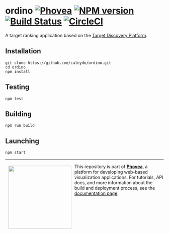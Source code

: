 ordino [![Phovea][phovea-image]][phovea-url] [![NPM version][npm-image]][npm-url] [![Build Status][travis-image]][travis-url] [![CircleCI][circleci-image]][circleci-url] 
=====================

A target ranking application based on the [Target Discovery Platform](https://gitub.com/datavisyn/tdp_core).

Installation
------------

```
git clone https://github.com/caleydo/ordino.git
cd ordino
npm install
```

Testing
-------

```
npm test
```

Building
--------

```
npm run build
```

Launching
--------

```
npm start
```


***

<a href="https://caleydo.org"><img src="http://caleydo.org/assets/images/logos/caleydo.svg" align="left" width="200px" hspace="10" vspace="6"></a>
This repository is part of **[Phovea](http://phovea.caleydo.org/)**, a platform for developing web-based visualization applications. For tutorials, API docs, and more information about the build and deployment process, see the [documentation page](http://phovea.caleydo.org).


[phovea-image]: https://img.shields.io/badge/Phovea-Application-1BA64E.svg
[phovea-url]: https://phovea.caleydo.org
[npm-image]: https://badge.fury.io/js/ordino.svg
[npm-url]: https://npmjs.org/package/ordino
[travis-image]: https://travis-ci.org/caleydo/ordino.svg?branch=master
[travis-url]: https://travis-ci.org/caleydo/ordino
[circleci-image]: https://circleci.com/gh/Caleydo/ordino.svg?style=shield
[circleci-url]: https://circleci.com/gh/Caleydo/ordino
